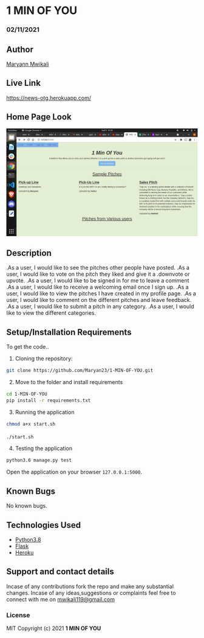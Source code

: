 # 1 MIN OF YOU
### 02/11/2021
## Author
[Maryann Mwikali](https://github.com/Maryan23)
## Live Link

https://news-otg.herokuapp.com/

## Home Page Look

<img src="/app/static/images/Screenshot from 2021-11-09 16-20-02.png">

## Description
.As a user, I would like to see the pitches other people have posted.
.As a user, I would like to vote on the pitch they liked and give it a .downvote or upvote.
.As a user, I would like to be signed in for me to leave a comment
.As a user, I would like to receive a welcoming email once I sign up.
.As a user, I would like to view the pitches I have created in my profile page.
.As a user, I would like to comment on the different pitches and leave feedback.
.As a user, I would like to submit a pitch in any category.
.As a user, I would like to view the different categories.
## Setup/Installation Requirements
To get the code..

1. Cloning the repository:
  ```bash
  git clone https://github.com/Maryan23/1-MIN-OF-YOU.git
  ```
2. Move to the folder and install requirements
  ```bash
  cd 1-MIN-OF-YOU
  pip install -r requirements.txt
  ```
3. Running the application

  ```bash
  chmod a+x start.sh

  ./start.sh
  ```
4. Testing the application
  ```bash
  python3.6 manage.py test
  ```
Open the application on your browser `127.0.0.1:5000`.

## Known Bugs
No known bugs.
## Technologies Used
* [Python3.8](https://www.python.org/)
* [Flask](http://flask.pocoo.org/)
* [Heroku](https://heroku.com)
## Support and contact details
Incase of any contributions fork the repo and make any substantial changes.
Incase of any ideas,suggestions or complaints feel free to connect with me on mwikali119@gmail.com 
### License
MIT
Copyright (c) 2021 **1 MIN OF YOU**
  